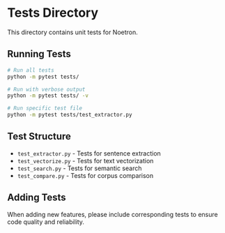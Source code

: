# Tests Directory

This directory contains unit tests for Noetron.

## Running Tests

```bash
# Run all tests
python -m pytest tests/

# Run with verbose output
python -m pytest tests/ -v

# Run specific test file
python -m pytest tests/test_extractor.py
```

## Test Structure

- `test_extractor.py` - Tests for sentence extraction
- `test_vectorize.py` - Tests for text vectorization
- `test_search.py` - Tests for semantic search
- `test_compare.py` - Tests for corpus comparison

## Adding Tests

When adding new features, please include corresponding tests to ensure code quality and reliability.
